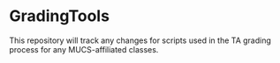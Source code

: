 # GradingTools

This repository will track any changes for scripts used in the TA grading process for any MUCS-affiliated classes.  
